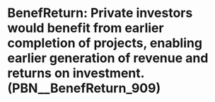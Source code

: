 # BenefReturn: __Private investors would benefit from earlier completion of projects, enabling earlier generation of revenue and returns on investment.__ (PBN__BenefReturn_909)

